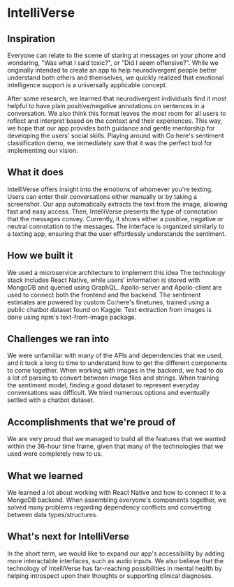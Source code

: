 # IntelliVerse

## Inspiration
Everyone can relate to the scene of staring at messages on your phone and wondering, "Was what I said toxic?", or "Did I seem offensive?". While we originally intended to create an app to help neurodivergent people better understand both others and themselves, we quickly realized that emotional intelligence support is a universally applicable concept. 

After some research, we learned that neurodivergent individuals find it most helpful to have plain positive/negative annotations on sentences in a conversation. We also think this format leaves the most room for all users to reflect and interpret based on the context and their experiences. This way, we hope that our app provides both guidance and gentle mentorship for developing the users' social skills. Playing around with Co:here's sentiment classification demo, we immediately saw that it was the perfect tool for implementing our vision. 

## What it does
IntelliVerse offers insight into the emotions of whomever you're texting. Users can enter their conversations either manually or by taking a screenshot. Our app automatically extracts the text from the image, allowing fast and easy access. Then, IntelliVerse presents the type of connotation that the messages convey. Currently, it shows either a positive, negative or neutral connotation to the messages. The interface is organized similarly to a texting app, ensuring that the user effortlessly understands the sentiment.  

## How we built it
We used a microservice architecture to implement this idea
The technology stack includes React Native, while users' information is stored with MongoDB and queried using GraphQL. Apollo-server and Apollo-client are used to connect both the frontend and the backend. 
The sentiment estimates are powered by custom Co:here's finetunes, trained using a public chatbot dataset found on Kaggle.
Text extraction from images is done using npm's text-from-image package.

## Challenges we ran into
We were unfamiliar with many of the APIs and dependencies that we used, and it took a long to time to understand how to get the different components to come together. 
When working with images in the backend, we had to do a lot of parsing to convert between image files and strings.
When training the sentiment model, finding a good dataset to represent everyday conversations was difficult. We tried numerous options and eventually settled with a chatbot dataset. 

## Accomplishments that we're proud of
We are very proud that we managed to build all the features that we wanted within the 36-hour time frame, given that many of the technologies that we used were completely new to us. 

## What we learned
We learned a lot about working with React Native and how to connect it to a MongoDB backend. When assembling everyone's components together, we solved many problems regarding dependency conflicts and converting between data types/structures. 

## What's next for IntelliVerse
In the short term, we would like to expand our app's accessibility by adding more interactable interfaces, such as audio inputs. We also believe that the technology of IntelliVerse has far-reaching possibilities in mental health by helping introspect upon their thoughts or supporting clinical diagnoses. 
